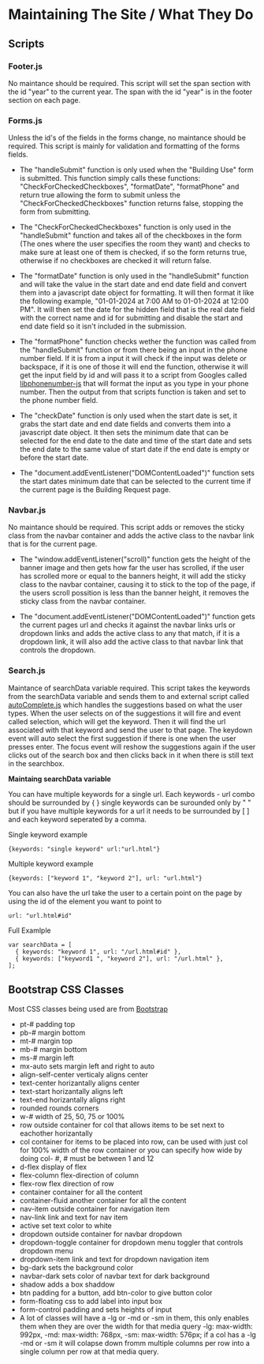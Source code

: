 # Maintaining The Site / What They Do
## Scripts
### Footer.js
No maintance should be required. This script will set the span section with the id "year" to the current year. The span with the id "year" is in the footer section on each page.
### Forms.js
Unless the id's of the fields in the forms change, no maintance should be required. This script is mainly for validation and formatting of the forms fields. 
* The "handleSubmit" function is only used when the "Building Use" form is submitted. This function simply calls these functions: "CheckForCheckedCheckboxes", "formatDate", "formatPhone" and return true allowing the form to submit unless the "CheckForCheckedCheckboxes" function returns false, stopping the form from submitting.

* The "CheckForCheckedCheckboxes" function is only used in the "handleSubmit" function and takes all of the checkboxes in the form (The ones where the user specifies the room they want) and checks to make sure at least one of them is checked, if so the form returns true, otherwise if no checkboxes are checked it will return false.

* The "formatDate" function is only used in the "handleSubmit" function and will take the value in the start date and end date field and convert them into a javascript date object for formatting. It will then format it like the following example, "01-01-2024 at 7:00 AM to 01-01-2024 at 12:00 PM". It will then set the date for the hidden field that is the real date field with the correct name and id for submitting and disable the start and end date field so it isn't included in the submission.

* The "formatPhone" function checks wether the function was called from the "handleSubmit" function or from there being an input in the phone number field. If it is from a input it will check if the input was delete or backspace, if it is one of those it will end the function, otherwise it will get the input field by id and will pass it to a script from Googles called [libphonenumber-js](https://www.npmjs.com/package/libphonenumber-js) that will format the input as you type in your phone number. Then the output  from that scripts function is taken and set to the phone number field.

* The "checkDate" function is only used when the start date is set, it grabs the start date and end date fields and converts them into a javascript date object. It then sets the minimum date that can be selected for the end date to the date and time of the start date and sets the end date to the same value of start date if the end date is empty or before the start date.

* The "document.addEventListener("DOMContentLoaded")" function sets the start dates minimum date that can be selected to the current time if the current page is the Building Request page.

### Navbar.js
No maintance should be required. This script adds or removes the sticky class from the navbar container and adds the active class to the navbar link that is for the current page.
* The "window.addEventListener("scroll)" function gets the height of the banner image and then gets how far the user has scrolled, if the user has scrolled more or equal to the banners height, it will add the sticky class to the navbar container, causing it to stick to the top of the page, if the users scroll possition is less than the banner height, it removes the sticky class from the navbar container.

* The "document.addEventListener("DOMContentLoaded")" function gets the current pages url and checks it against the navbar links urls or dropdown links and adds the active class to any that match, if it is a  dropdown link, it will also add the active class to that navbar link that controls the dropdown.

### Search.js
Maintance of searchData variable required. This script takes the keywords from the searchData variable and sends them to and external script called [autoComplete.js](https://tarekraafat.github.io/autoComplete.js/#/) which handles the suggestions based on what the user types. When the user selects on of the suggestions it will fire and event called selection, which will get the keyword. Then it will find the url associated with that keyword and send the user to that page. The keydown event will auto select the first suggestion if there is one when the user presses enter. The focus event will reshow the suggestions again if the user clicks out of the search box and then clicks back in it when there is still text in the searchbox.

**Maintaing searchData variable**

You can have multiple keywords for a single url. Each keywords - url combo should be surrounded by { } single keywords can be surounded only by " " but if you have multiple keywords for a url it needs to be surrounded by [ ] and each keyword seperated by a comma. 

Single keyword example
```
{keywords: "single keyword" url:"url.html"}
```
Multiple keyword example
```
{keywords: ["keyword 1", "keyword 2"], url: "url.html"}
```
You can also have the url take the user to a certain point on the page by using the id of the element you want to point to
```
url: "url.html#id"
```
Full Examlple
```
var searchData = [
  { keywords: "keyword 1", url: "/url.html#id" },
  { keywords: ["keyword1 ", "keyword 2"], url: "/url.html" },
];
```
## Bootstrap CSS Classes
Most CSS classes being used are from [Bootstrap](https://getbootstrap.com/docs/5.3/getting-started/introduction/)
- pt-#  padding top
- pb-# margin bottom
- mt-# margin top
- mb-# margin bottom
- ms-# margin left
- mx-auto  sets margin left and right to auto
- align-self-center  verticaly aligns center
- text-center  horizantally aligns center
- text-start  horizantally aligns left
- text-end  horizantally aligns right
- rounded  rounds corners
- w-#  width of 25, 50, 75 or 100%
- row  outside container for col that allows items to be set next to eachother horizantally
- col  container for items to be placed into row, can be used with just col for 100% width of the row container or you can specify how wide by doing col- #, # must be between 1 and 12
- d-flex  display of flex
- flex-column  flex-direction of column
- flex-row  flex direction of row
- container  container for all the content
- container-fluid  another container for all the content
- nav-item  outside container for navigation item
- nav-link  link and text for nav item
- active  set text color to white
- dropdown  outside container for navbar dropdown
- dropdown-toggle  container for dropdown menu toggler that controls dropdown menu
- dropdown-item  link and text for dropdown navigation item
- bg-dark  sets the background color
- navbar-dark  sets color of navbar text for dark background
- shadow  adds a box shaddow
- btn  padding for a button, add btn-color to give button color
- form-floating  css to add label into input box
- form-control  padding and sets heights of input
-   A lot of classes will have a -lg or -md or -sm in them, this only enables them when they are over the width for that media query -lg: max-width: 992px, -md: max-width: 768px, -sm: max-width: 576px; if a col has a -lg -md or -sm it will colapse down fromm multiple columns per row into a single column per row at that media query.

